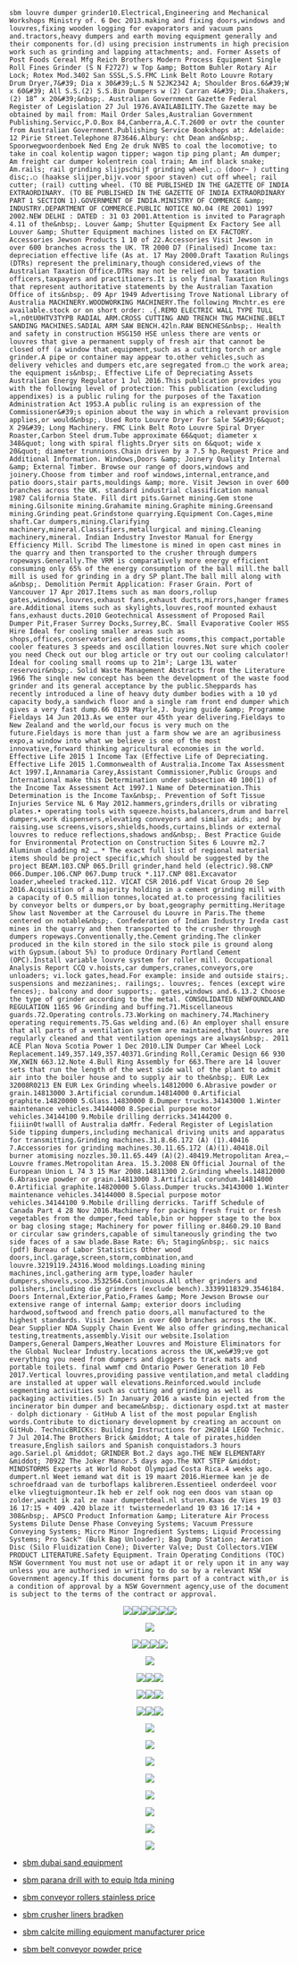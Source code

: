 
```
sbm louvre dumper grinder10.Electrical,Engineering and Mechanical Workshops Ministry of. 6 Dec 2013.making and fixing doors,windows and louvres,fixing wooden logging for evaporators and vacuum pans and.tractors,heavy dumpers and earth moving equipment generally and their components for.(d) using precision instruments in high precision work such as grinding and lapping attachments; and. Former Assets of Post Foods Cereal Mfg Reich Brothers Modern Process Equipment Single Roll Fines Grinder (S N F2727) w Top &amp; Bottom Buhler Rotary Air Lock; Rotex Mod.3402 San SSSL,S.S.FMC Link Belt Roto Louvre Rotary Drum Dryer,7&#39; Dia x 30&#39;L.S N 52JK2342 A; Shoulder Bros.6&#39;W x 60&#39; All S.S.(2) S.S.Bin Dumpers w (2) Carran 4&#39; Dia.Shakers,(2) 18” x 20&#39;&nbsp;. Australian Government Gazette Federal Register of Legislation 27 Jul 1976.AVAILABILITY.The Gazette may be obtained by mail from: Mail Order Sales,Australian Government Publishing.Servicc,P.O.Box 84,Canberra,A.C.T.2600 or ovtr the counter from Australian Government.Publishing Service Bookshops at: Adelaide: 12 Pirie Street.Telephone 873646.Albury: cht Dean and&nbsp;. Spoorwegwoordenboek Ned Eng 2e druk NVBS to coal the locomotive; to take in coal kolentip wagon tipper; wagon tip ping plant; Am dumper; Am freight car dumper kolentrein coal train; Am inf black snake; Am.rails; rail grinding slijpschijf grinding wheel;.○ (door~ ) cutting disc;.○ (haakse slijper,bijv.voor spoor staven) cut off wheel; rail cutter; (rail) cutting wheel. (TO BE PUBLISHED IN THE GAZETTE OF INDIA EXTRAORDINARY. (TO BE PUBLISHED IN THE GAZETTE OF INDIA EXTRAORDINARY PART 1 SECTION 1).GOVERNMENT OF INDIA.MINISTRY OF COMMERCE &amp; INDUSTRY.DEPARTMENT OF COMMERCE.PUBLIC NOTICE NO.04 (RE 2001) 1997 2002.NEW DELHI : DATED : 31 03 2001.Attention is invited to Paragraph 4.11 of the&nbsp;. Louver &amp; Shutter Equipment Ex Factory See all Louver &amp; Shutter Equipment machines listed on EX FACTORY. Accessories Jewson Products 1 10 of 22.Accessories Visit Jewson in over 600 branches across the UK. TR 2000 D7 (Finalised) Income tax: depreciation effective life (As at. 17 May 2000.Draft Taxation Rulings (DTRs) represent the preliminary,though considered,views of the Australian Taxation Office.DTRs may not be relied on by taxation officers,taxpayers and practitioners.It is only final Taxation Rulings that represent authoritative statements by the Australian Taxation Office of its&nbsp;. 09 Apr 1949 Advertising Trove National Library of Australia MACHINERY.WOODWORKING MACHINERY.The following Mnchtr.es ere available.stock or on short order: .{.REMO ELECTRIC WALL TYPE TULL »l,n0tU0HTV3TYPB RADIAL ARM.CROSS CUTTING AND TRENCH TNG MACHINE.BELT SANDING MACHINES.SADIAL ARM SAW BENCH.42ln.RAW BENCHES&nbsp;. Health and safety in construction HSG150 HSE unless there are vents or louvres that give a permanent supply of fresh air that cannot be closed off (a window that.equipment,such as a cutting torch or angle grinder.A pipe or container may appear to.other vehicles,such as delivery vehicles and dumpers etc,are segregated from.□ the work area; the equipment is&nbsp;. Effective Life of Depreciating Assets Australian Energy Regulator 1 Jul 2016.This publication provides you with the following level of protection: This publication (excluding appendixes) is a public ruling for the purposes of the Taxation Administration Act 1953.A public ruling is an expression of the Commissioner&#39;s opinion about the way in which a relevant provision applies,or would&nbsp;. Used Roto Louvre Dryer For Sale 5&#39;6&quot; X 29&#39; Long Machinery. FMC Link Belt Roto Louvre Spiral Dryer Roaster,Carbon Steel drum.Tube approximate 66&quot; diameter x 348&quot; long with spiral flights.Dryer sits on 6&quot; wide x 20&quot; diameter trunnions.Chain driven by a 7.5 hp.Request Price and Additional Information. Windows,Doors &amp; Joinery Quality Internal &amp; External Timber. Browse our range of doors,windows and joinery.Choose from timber and roof windows,internal,entrance,and patio doors,stair parts,mouldings &amp; more. Visit Jewson in over 600 branches across the UK. standard industrial classification manual  1987 California State. Fill dirt pits.Garnet mining.Gem stone mining.Gilsonite mining.Grahamite mining.Graphite mining.Greensand mining.Grinding peat.Grindstone quarrying.Equipment Con.Cages,mine shaft.Car dumpers,mining.Clarifying machinery,mineral.Classifiers,metallurgical and mining.Cleaning machinery,mineral. Indian Industry Investor Manual for Energy Efficiency Mill. Scribd The limestone is mined in open cast mines in the quarry and then transported to the crusher through dumpers ropeways.Generally.The VRM is comparatively more energy efficient consuming only 65% of the energy consumption of the ball mill.the ball mill is used for grinding in a dry SP plant.The ball mill along with a&nbsp;. Demolition Permit Application: Fraser Grain. Port of Vancouver 17 Apr 2017.Items such as man doors,rollup gates,windows,louvres,exhaust fans,exhaust ducts,mirrors,hanger frames are.Additional items such as skylights,louvres,roof mounted exhaust fans,exhaust ducts.2010 Geotechnical Assessment of Proposed Rail Dumper Pit,Fraser Surrey Docks,Surrey,BC. Small Evaporative Cooler HSS Hire Ideal for cooling smaller areas such as shops,offices,conservatories and domestic rooms,this compact,portable cooler features 3 speeds and oscillation louvres.Not sure which cooler you need Check out our blog article or try out our cooling calculator! Ideal for cooling small rooms up to 21m²; Large 13L water reservoir&nbsp;. Solid Waste Management Abstracts from the Literature 1966 The single new concept has been the development of the waste food grinder and its general acceptance by the public.Sheppards has recently introduced a line of heavy duty dumber bodies with a 10 yd capacity body,a sandwich floor and a single ram front end dumper which gives a very fast dump.66 0139 Mayrle,J. buying guide &amp; Programme Fieldays 14 Jun 2013.As we enter our 45th year delivering.Fieldays to New Zealand and the world,our focus is very much on the future.Fieldays is more than just a farm show we are an agribusiness expo,a window into what we believe is one of the most innovative,forward thinking agricultural economies in the world. Effective Life 2015 1 Income Tax (Effective Life of Depreciating. Effective Life 2015 1.Commonwealth of Australia.Income Tax Assessment Act 1997.I,Annamaria Carey,Assistant Commissioner,Public Groups and International make this Determination under subsection 40 100(1) of the Income Tax Assessment Act 1997.1 Name of Determination.This Determination is the Income Tax&nbsp;. Prevention of Soft Tissue Injuries Service NL 6 May 2012.hammers,grinders,drills or vibrating plates.• operating tools with squeeze.hoists,balancers,drum and barrel dumpers,work dispensers,elevating conveyors and similar aids; and by raising.use screens,visors,shields,hoods,curtains,blinds or external louvres to reduce reflections,shadows and&nbsp;. Best Practice Guide for Environmental Protection on Construction Sites 6 Louvre m2.7 Aluminum cladding m2 … * The exact full list of regional material items should be project specific,which should be suggested by the project BEAM.103.CNP 065.Drill grinder,hand held (electric).98.CNP 066.Dumper.106.CNP 067.Dump truck *.117.CNP 081.Excavator loader,wheeled tracked.112. VICAT CSR 2016.pdf Vicat Group 20 Sep 2016.Acquisition of a majority holding in a cement grinding mill with a capacity of 0.5 million tonnes,located at.to processing facilities by conveyor belts or dumpers,or by boat,geography permitting.Heritage Show last November at the Carrousel du Louvre in Paris.The theme centered on notable&nbsp;. Confederation of Indian Industry Ireda cast mines in the quarry and then transported to the crusher through dumpers ropeways.Conventionally,the.Cement grinding.The clinker produced in the kiln stored in the silo stock pile is ground along with Gypsum.(about 5%) to produce Ordinary Portland Cement (OPC).Install variable louvre system for roller mill. Occupational Analysis Report CCQ v.hoists,car dumpers,cranes,conveyors,ore unloaders; vi.lock gates,head.For example: inside and outside stairs;. suspensions and mezzanines;. railings;. louvres;. fences (except wire fences);. balcony and door supports;. gates,windows and.6.13.2 Choose the type of grinder according to the metal. CONSOLIDATED NEWFOUNDLAND REGULATION 1165 96 Grinding and buffing.71.Miscellaneous guards.72.Operating controls.73.Working on machinery.74.Machinery operating requirements.75.Gas welding and.(6) An employer shall ensure that all parts of a ventilation system are maintained,that louvres are regularly cleaned and that ventilation openings are always&nbsp;. 2011 ACE Plan Nova Scotia Power 1 Dec 2010.LIN Dumper Car Wheel Lock Replacement.149,357.149,357.40371.Grinding Roll,Ceramic Design 66 930 XW,XWIN 663.12.Note 4.Bull Ring Assembly for 663.There are 14 louver sets that run the length of the west side wall of the plant to admit air into the boiler house and to supply air to the&nbsp;. EUR Lex 32008R0213 EN EUR Lex Grinding wheels.14812000 6.Abrasive powder or grain.14813000 3.Artificial corundum.14814000 0.Artificial graphite.14820000 5.Glass.14830000 8.Dumper trucks.34143000 1.Winter maintenance vehicles.34144000 8.Special purpose motor vehicles.34144100 9.Mobile drilling derricks.34144200 0. fiiiin0t!walll of Australia daMfr. Federal Register of Legislation Side tipping dumpers,including mechanical driving units and apparatus for transmitting.Grinding machines.31.8.66.172 (A) (1).40416 7.Accessories for grinding machines.30.11.65.172 (A)(1).40418.Oil burner atomising nozzles.30.11.65.449 (A)(2).40419.Metropolitan Area,—Louvre frames.Metropolitan Area. 15.3.2008 EN Official Journal of the European Union L 74 3 15 Mar 2008.14811300 2.Grinding wheels.14812000 6.Abrasive powder or grain.14813000 3.Artificial corundum.14814000 0.Artificial graphite.14820000 5.Glass.Dumper trucks.34143000 1.Winter maintenance vehicles.34144000 8.Special purpose motor vehicles.34144100 9.Mobile drilling derricks. Tariff Schedule of Canada Part 4 28 Nov 2016.Machinery for packing fresh fruit or fresh vegetables from the dumper,feed table,bin or hopper stage to the box or bag closing stage; Machinery for power filling or.8460.29.10 Band or circular saw grinders,capable of simultaneously grinding the two side faces of a saw blade.Base Rate: 6%; Staging&nbsp;. sic naics (pdf) Bureau of Labor Statistics Other wood doors,incl.garage,screen,storm,combination,and louvre.3219119.24316.Wood moldings.Loading mining machines,incl.gathering arm type,loader hauler dumpers,shovels,scoo.3532564.Continuous.All other grinders and polishers,including die grinders (exclude bench).33399118329.3546184. Doors Internal,Exterior,Patio,Frames &amp; More Jewson Browse our extensive range of internal &amp; exterior doors including hardwood,softwood and french patio doors,all manufactured to the highest standards. Visit Jewson in over 600 branches across the UK. Dear Supplier NDA Supply Chain Event We also offer grinding,mechanical testing,treatments,assembly.Visit our website.Isolation Dampers,General Dampers,Weather Louvres and Moisture Eliminators for the Global Nuclear Industry.locations across the UK,we&#39;ve got everything you need from dumpers and diggers to track mats and portable toilets. final wwmf cmd Ontario Power Generation 10 Feb 2017.Vertical louvres,providing passive ventilation,and metal cladding are installed at upper wall elevations.Reinforced.would include segmenting activities such as cutting and grinding as well as packaging activities.(5) In January 2016 a waste bin ejected from the incinerator bin dumper and became&nbsp;. dictionary ospd.txt at master · dolph dictionary · GitHub A list of the most popular English words.Contribute to dictionary development by creating an account on GitHub. TechnicBRICKs: Building Instructions for 2H2014 LEGO Technic. 7 Jul 2014.The Brothers Brick &middot; A tale of pirates,hidden treasure,English sailors and Spanish conquistadors.3 hours ago.Sariel.pl &middot; GRINDER Bot.2 days ago.THE NEW ELEMENTARY &middot; 70922 The Joker Manor.5 days ago.The NXT STEP &middot; MINDSTORMS Experts at World Robot Olympiad Costa Rica.4 weeks ago. dumpert.nl Weet iemand wat dit is 19 maart 2016.Hiermee kan je de schroefdraad van de turboflaps kalibreren.Essentieel onderdeel voor elke vliegtuigmonteur.Ik heb er zelf ook nog een doos van staan op zolder,wacht ik zal ze naar dumpertdeal.nl sturen.Kaas de Vies 19 03 16 17:15 + 409 .420 blaze it! twisternederland 19 03 16 17:14 + 308&nbsp;. APSCO Product Information &amp; Literature Air Process Systems Dilute Dense Phase Conveying Systems; Vacuum Pressure Conveying Systems; Micro Minor Ingredient Systems; Liquid Processing Systems; Pro Sack™ (Bulk Bag Unloader); Bag Dump Station; Aeration Disc (Silo Fluidization Cone); Diverter Valve; Dust Collectors.VIEW PRODUCT LITERATURE.Safety Equipment. Train Operating Conditions (TOC) NSW Government You must not use or adapt it or rely upon it in any way unless you are authorised in writing to do so by a relevant NSW Government agency.If this document forms part of a contract with,or is a condition of approval by a NSW Government agency,use of the document is subject to the terms of the contract or approval. 
```

<div align="center">
  
<a rel="nofollow" href="https://m.shibang-china.com?f=github&k=sbm+louvre+dumper+grinder"><img src="https://static.shibang-china.com/en/l.png"></a><img src="https://static.shibang-china.com/en/hw.png"><a rel="nofollow" href="https://m.shibang-china.com/product/?f=github&k=sbm+louvre+dumper+grinder"><img src="https://static.shibang-china.com/en/p.png"></a><a rel="nofollow" href="https://m.shibang-china.com/cases/?f=github&k=sbm+louvre+dumper+grinder"><img src="https://static.shibang-china.com/en/c.png"></a><a rel="nofollow" href="https://m.shibang-china.com/news/?f=github&k=sbm+louvre+dumper+grinder"><img src="https://static.shibang-china.com/en/n.png"></a><a rel="nofollow" href="https://m.shibang-china.com?f=github&k=sbm+louvre+dumper+grinder"><img src="https://static.shibang-china.com/en/m.png"></a>

<a rel="nofollow" href="https://m.shibang-china.com/product/?f=github&k=sbm+louvre+dumper+grinder"><img src="https://static.shibang-china.com/en/b.jpg"></a>
  
<a rel="nofollow" href="https://m.shibang-china.com/solution-aggregate.html?f=github&k=sbm+louvre+dumper+grinder"><img src="https://static.shibang-china.com/en/a.jpg"></a><a rel="nofollow" href="https://m.shibang-china.com/solution-mine.html?f=github&k=sbm+louvre+dumper+grinder"><img src="https://static.shibang-china.com/en/m.jpg"></a><a rel="nofollow" href="https://m.shibang-china.com/solution-mill.html?f=github&k=sbm+louvre+dumper+grinder"><img src="https://static.shibang-china.com/en/g.jpg"></a><a rel="nofollow" href="https://m.shibang-china.com/solution-epc.html?f=github&k=sbm+louvre+dumper+grinder"><img src="https://static.shibang-china.com/en/e.jpg"></a>

<a rel="nofollow" href="https://m.shibang-china.com/product/?f=github&k=sbm+louvre+dumper+grinder"><img src="https://static.shibang-china.com/en/a-p.png"></a>

<a rel="nofollow" href="https://m.shibang-china.com/product/crusher/c6x.html?f=github&k=sbm+louvre+dumper+grinder"><img src="https://static.shibang-china.com/en/j.jpg"></a><a rel="nofollow" href="https://m.shibang-china.com/product/crusher/ci5x.html?f=github&k=sbm+louvre+dumper+grinder"><img src="https://static.shibang-china.com/en/i.jpg"></a><a rel="nofollow" href="https://m.shibang-china.com/product/crusher/hst.html?f=github&k=sbm+louvre+dumper+grinder"><img src="https://static.shibang-china.com/en/c.jpg"></a>

<a rel="nofollow" href="https://m.shibang-china.com/product/mill/mtw.html?f=github&k=sbm+louvre+dumper+grinder"><img src="https://static.shibang-china.com/en/mtw.jpg"></a><a rel="nofollow" href="https://m.shibang-china.com/product/mill/scm.html?f=github&k=sbm+louvre+dumper+grinder"><img src="https://static.shibang-china.com/en/scm.jpg"></a><a rel="nofollow" href="https://m.shibang-china.com/product/mill/lm.html?f=github&k=sbm+louvre+dumper+grinder"><img src="https://static.shibang-china.com/en/lm.jpg"></a>

<a rel="nofollow" href="https://m.shibang-china.com/product/sand/vsi6x.html?f=github&k=sbm+louvre+dumper+grinder"><img src="https://static.shibang-china.com/en/6x.jpg"></a><a rel="nofollow" href="https://m.shibang-china.com/product/sand/vu.html?f=github&k=sbm+louvre+dumper+grinder"><img src="https://static.shibang-china.com/en/vu.jpg"></a><a rel="nofollow" href="https://m.shibang-china.com/product/mobile/klun.html?f=github&k=sbm+louvre+dumper+grinder"><img src="https://static.shibang-china.com/en/k.jpg"></a>

<a rel="nofollow" href="https://m.shibang-china.com/cases/?f=github&k=sbm+louvre+dumper+grinder"><img src="https://static.shibang-china.com/en/case.png"></a>

<a rel="nofollow" href="https://m.shibang-china.com/cases/aggregate/202.html?f=github&k=sbm+louvre+dumper+grinder"><img src="https://static.shibang-china.com/en/c-1.jpg"></a>

<a rel="nofollow" href="https://m.shibang-china.com/cases/aggregate/203.html?f=github&k=sbm+louvre+dumper+grinder"><img src="https://static.shibang-china.com/en/c-2.jpg"></a>

<a rel="nofollow" href="https://m.shibang-china.com/cases/mill/123.html?f=github&k=sbm+louvre+dumper+grinder"><img src="https://static.shibang-china.com/en/c-3.jpg"></a>

<a rel="nofollow" href="https://m.shibang-china.com/contact_us.html?f=github&k=sbm+louvre+dumper+grinder"><img src="https://static.shibang-china.com/en/contact.png"></a>

<a rel="nofollow" href="https://swt.shibang-china.com/?f=github&k=sbm+louvre+dumper+grinder"><img src="https://static.shibang-china.com/en/chat.png"></a>

<a rel="nofollow" href="https://whatsapp.shibangsoft.com/WhatsApp.php?f=github&k=sbm+louvre+dumper+grinder"><img src="https://static.shibang-china.com/en/whatsapp.png"></a>

<a rel="nofollow" href="https://m.shibang-china.com/?f=github&k=sbm+louvre+dumper+grinder"><img src="https://static.shibang-china.com/en/website.png"></a>

</div>


* [sbm dubai sand equipment](sbm%20dubai%20sand%20equipment.md)

* [sbm parana drill with to equip ltda mining](sbm%20parana%20drill%20with%20to%20equip%20ltda%20mining.md)

* [sbm conveyor rollers stainless price](sbm%20conveyor%20rollers%20stainless%20price.md)

* [sbm crusher liners bradken](sbm%20crusher%20liners%20bradken.md)

* [sbm calcite milling equipment manufacturer price](sbm%20calcite%20milling%20equipment%20manufacturer%20price.md)

* [sbm belt conveyor powder price](sbm%20belt%20conveyor%20powder%20price.md)